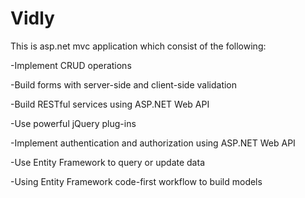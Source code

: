 # Vidly
This is asp.net mvc application which consist of the following:

-Implement CRUD operations

-Build forms with server-side and client-side validation

-Build RESTful services using ASP.NET Web API

-Use powerful jQuery plug-ins

-Implement authentication and authorization using ASP.NET Web API

-Use Entity Framework to query or update data

-Using Entity Framework code-first workflow to build models 
